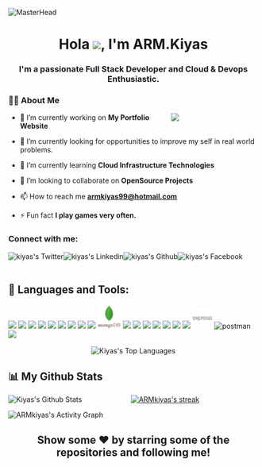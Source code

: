 
![MasterHead](https://jayamwebsolutions.com/img/website.gif )
<h1 align="center">Hola <img src="https://raw.githubusercontent.com/MartinHeinz/MartinHeinz/master/wave.gif" width="30px">, I'm ARM.Kiyas</h1>



<h3 align="center">I'm a passionate Full Stack Developer and Cloud & Devops Enthusiastic.</h3>

### 🙋‍♂️ About Me
 <img align="right" width="35%"  src="https://camo.githubusercontent.com/683e2187241c641430216c864ce93fc5a0e0dfb232c5a01d1c54b54d63aa8cb2/68747470733a2f2f63646e2e6472696262626c652e636f6d2f75736572732f313136323037372f73637265656e73686f74732f333834383931342f70726f6772616d6d65722e676966" />

- 🔭 I’m currently working on **My Portfolio Website**

- 🤔 I’m currently looking for opportunities to improve my self in real world problems.

- 🌱 I’m currently learning **Cloud Infrastructure Technologies**

- 👯 I’m looking to collaborate on **OpenSource Projects**

- 📫 How to reach me **armkiyas99@hotmail.com**

- ⚡ Fun fact **I play games very often.**

### Connect with me:
<a href="https://twitter.com/armkiyas99">
  <img align="left" src="https://img.icons8.com/color/28/000000/twitter--v1.png" alt="kiyas's Twitter"/>
</a>
<a href="https://www.linkedin.com/in/armkiyas/">
 <img align="left" src="https://img.icons8.com/color/28/000000/linkedin.png" alt="kiyas's Linkedin"/>
</a>
<a href="https://github.com/ARMkiyas">
 <img align="left" src="https://img.icons8.com/material-outlined/24/000000/github.png" alt="kiyas's Github"/>
</a>

<a href="https://www.facebook.com/armkiyas99">
 <img align="left" src="https://img.icons8.com/fluency/28/000000/facebook-new.png" alt="kiyas's Facebook"/>
</a>

<br />
<br />


## 🚀 Languages and Tools:
<p align="left"> 
  
         
 <img src="https://img.icons8.com/color/50/000000/c-programming.png"/>
 <img src="https://img.icons8.com/color/50/000000/c-plus-plus-logo.png"/>
 <img src="https://img.icons8.com/color/48/000000/java-coffee-cup-logo.png"/> 
  <img src="https://img.icons8.com/color/48/000000/python.png"/>
 <img src="https://img.icons8.com/color/48/000000/html-5.png"/>
 <img src="https://img.icons8.com/color/48/000000/css3.png"/>
  <img src="https://img.icons8.com/color/48/000000/javascript.png"/>
 <img src="https://img.icons8.com/color/48/000000/nodejs.png"/>
  <img src="https://img.icons8.com/fluent/50/000000/mysql-logo.png"/>
 <img src="https://raw.githubusercontent.com/devicons/devicon/master/icons/mongodb/mongodb-original-wordmark.svg" alt="mongodb" width="48" height="48"/>
 <img src="https://img.icons8.com/color/48/000000/react-native.png"/>
 <img src="https://img.icons8.com/color/48/000000/android-os.png"/>
 <img src="https://img.icons8.com/color/48/000000/bootstrap.png"/>
 <img src="https://www.vectorlogo.zone/logos/tailwindcss/tailwindcss-ar21.svg"/>
  <img src=" https://iconape.com/wp-content/files/ro/370540/png/370540.png"/>
  <img src="https://img.icons8.com/color/48/000000/firebase.png"/>
 <img src="https://img.icons8.com/color/48/000000/redux.png"/>
 <img src="https://raw.githubusercontent.com/devicons/devicon/master/icons/express/express-original-wordmark.svg" alt="express" width="40" height="40"/>
 <img src="https://www.vectorlogo.zone/logos/getpostman/getpostman-icon.svg" alt="postman" width="45" height="45"/>
 <img src="https://img.icons8.com/color/48/000000/spring-logo.png"/>

</p>
<p align="center">
<img width="40%" height="fit-content" alt="Kiyas's Top Languages" src="https://github-readme-stats.vercel.app/api/top-langs/?username=ARMkiyas&langs_count=8&count_private=true&layout=compact&theme=react&hide_border=true&bg_color=0D1117" />
</p>

## 📊 My Github Stats

<img align="left" width="49%"  alt="Kiyas's Github Stats" src="https://github-readme-stats.vercel.app/api?username=ARMkiyas&show_icons=true&count_private=true&theme=react&hide_border=true&bg_color=0D1117" />
<p align="left">
    <a href="https://github.com/ARMkiyas/github-readme-streak-stats">
        <img width="48%"  title="🔥 Get streak stats for your profile at git.io/streak-stats" alt="ARMkiyas's streak" src="https://github-readme-streak-stats.herokuapp.com/?user=ARMkiyas&theme=black-ice&hide_border=true&stroke=0000&background=060A0CD0"/>
    </a>
</p>
<img alt="ARMkiyas's Activity Graph" src="https://github-readme-activity-graph.vercel.app/graph?username=ARMkiyas&theme=react-dark" />

<h2 align="center">
Show some ❤️ by starring some of the repositories and following me!
</h2>
